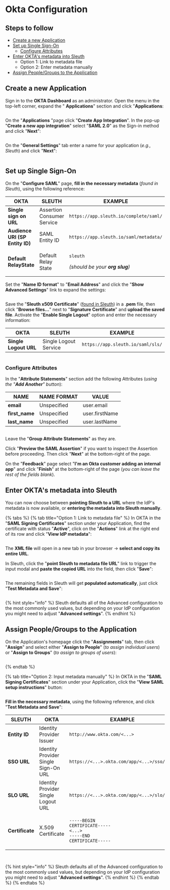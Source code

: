 # Okta Configuration

## Steps to follow

* [Create a new Application](okta-configuration.md#create-a-new-application)
* [Set up Single Sign-On](okta-configuration.md#set-up-single-sign-on)
  * [Configure Attributes](okta-configuration.md#configure-attributes)
* [Enter OKTA's metadata into Sleuth](okta-configuration.md#enter-oktas-metadata-into-sleuth)
  * Option 1: Link to metadata file
  * Option 2: Enter metadata manually
* [Assign People/Groups to the Application](okta-configuration.md#assign-people-groups-to-the-application)

## Create a new Application

Sign in to the **OKTA Dashboard** as an administrator. Open the menu in the top-left corner, expand the " **Applications**" section and click "**Applications**:

<figure><img src="../../../../.gitbook/assets/image (36).png" alt=""><figcaption></figcaption></figure>

On the "**Applications** "page click "**Create App Integration**". In the pop-up "**Create a new app integration**" select "**SAML 2.0**" as the Sign-in method and click "**Next**":

<figure><img src="../../../../.gitbook/assets/image (41).png" alt=""><figcaption></figcaption></figure>

On the "**General Settings**" tab enter a name for your application (_e.g., Sleuth_) and click "**Next**":

<figure><img src="../../../../.gitbook/assets/image (31).png" alt=""><figcaption></figcaption></figure>

## Set up Single Sign-On

On the "**Configure SAML**" page, **fill in the necessary metadata** (_found in Sleuth_), using the following reference:

| OKTA                            | SLEUTH                     | EXAMPLE                                                                               |
| ------------------------------- | -------------------------- | ------------------------------------------------------------------------------------- |
| **Single sign on URL**          | Assertion Consumer Service | `https://app.sleuth.io/complete/saml/`                                                |
| **Audience URI (SP Entity ID)** | SAML Entity ID             | `https://app.sleuth.io/saml/metadata/`                                                |
| **Default RelayState**          | Default Relay State        | <p><code>sleuth</code> </p><p><em>(should be your <strong>org slug</strong>)</em></p> |

Set the "**Name ID format**" to "**Email Address**" and click the "**Show Advanced Settings**" link to expand the settings:

<figure><img src="../../../../.gitbook/assets/image (35).png" alt=""><figcaption></figcaption></figure>

Save the "**Sleuth x509 Certificate**" ([found in Sleuth](broken-reference)) in a .**pem** file, then click "**Browse files...**" next to "**Signature Certificate**" and **upload the saved file**. Activate the "**Enable Single Logout**" option and enter the necessary information:

| OKTA                  | SLEUTH                | EXAMPLE                           |
| --------------------- | --------------------- | --------------------------------- |
| **Single Logout URL** | Single Logout Service | `https://app.sleuth.io/saml/sls/` |

<figure><img src="../../../../.gitbook/assets/image (28) (1).png" alt=""><figcaption></figcaption></figure>

### Configure Attributes

In the "**Attribute Statements**" section add the following Attributes (_using the "**Add Another**" button_):

| NAME            | NAME FORMAT | VALUE          |
| --------------- | ----------- | -------------- |
| **email**       | Unspecified | user.email     |
| **first\_name** | Unspecified | user.firstName |
| **last\_name**  | Unspecified | user.lastName  |

<figure><img src="../../../../.gitbook/assets/image (30).png" alt=""><figcaption></figcaption></figure>

Leave the "**Group Attribute Statements**" as they are.

Click "**Preview the SAML Assertion**" if you want to inspect the Assertion before proceeding. Then click "**Next**" at the bottom-right of the page.

On the "**Feedback**" page select "**I'm an Okta customer adding an internal app**" and click "**Finish**" at the bottom-right of the page (_you can leave the rest of the fields blank_).

## Enter OKTA's metadata into Sleuth

You can now choose between **pointing Sleuth to a URL** where the IdP's metadata is now available, or **entering the metadata into Sleuth manually**.

{% tabs %}
{% tab title="Option 1: Link to metadata file" %}
In OKTA in the "**SAML Signing Certificates**" section under your Application, find the certificate with status "**Active**", click on the "**Actions**" link at the right end of its row and click "**View IdP metadata**":

<figure><img src="../../../../.gitbook/assets/image (47) (1).png" alt=""><figcaption></figcaption></figure>

The **XML file** will open in a new tab in your browser -> **select and copy its entire URL**.

In Sleuth, click the "**point Sleuth to metadata file URL**" link to trigger the input modal and **paste the copied URL** into the field, then click "**Save**":

<figure><img src="../../../../.gitbook/assets/image (3) (3).png" alt=""><figcaption></figcaption></figure>

The remaining fields in Sleuth will get **populated automatically**, just click "**Test Metadata and Save**":

<figure><img src="../../../../.gitbook/assets/image (34) (1).png" alt=""><figcaption></figcaption></figure>

{% hint style="info" %}
Sleuth defaults all of the Advanced configuration to the most commonly used values, but depending on your IdP configuration you might need to adjust "**Advanced settings**".
{% endhint %}

## Assign People/Groups to the Application

On the Application's homepage click the "**Assignments**" tab, then click "**Assign**" and select either "**Assign to People**" (_to assign individual users_) or "**Assign to Groups**" (_to assign to groups of users_):

<figure><img src="../../../../.gitbook/assets/image (32).png" alt=""><figcaption></figcaption></figure>
{% endtab %}

{% tab title="Option 2: Input metadata manually" %}
In OKTA in the "**SAML Signing Certificates**" section under your Application, click the "**View SAML setup instructions**" button:

<figure><img src="../../../../.gitbook/assets/image (52) (1).png" alt=""><figcaption></figcaption></figure>

**Fill in the necessary metadata**, using the following reference, and click "**Test Metadata and Save**":

| SLEUTH          | OKTA                                 | EXAMPLE                                                                                                              |
| --------------- | ------------------------------------ | -------------------------------------------------------------------------------------------------------------------- |
| **Entity ID**   | Identity Provider Issuer             | `http://www.okta.com/<...>`                                                                                          |
| **SSO URL**     | Identity Provider Single Sign-On URL | `https://<...>.okta.com/app/<...>/sso/saml`                                                                          |
| **SLO URL**     | Identity Provider Single Logout URL  | `https://<...>.okta.com/app/<...>/slo/saml`                                                                          |
| **Certificate** | X.509 Certificate                    | <p><code>-----BEGIN CERTIFICATE-----</code><br><code>&#x3C;...></code><br><code>-----END CERTIFICATE-----</code></p> |

<figure><img src="../../../../.gitbook/assets/image (45).png" alt=""><figcaption></figcaption></figure>

<figure><img src="../../../../.gitbook/assets/image (29).png" alt=""><figcaption></figcaption></figure>

{% hint style="info" %}
Sleuth defaults all of the Advanced configuration to the most commonly used values, but depending on your IdP configuration you might need to adjust "**Advanced settings**".
{% endhint %}
{% endtab %}
{% endtabs %}

